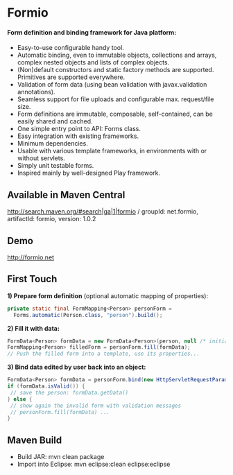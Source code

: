 # Formio

#### Form definition and binding framework for Java platform:
* Easy-to-use configurable handy tool.
* Automatic binding, even to immutable objects, collections and arrays, complex nested objects and lists of complex objects.
* (Non)default constructors and static factory methods are supported. Primitives are supported everywhere.
* Validation of form data (using bean validation with javax.validation annotations).
* Seamless support for file uploads and configurable max. request/file size.
* Form definitions are immutable, composable, self-contained, can be easily shared and cached.
* One simple entry point to API: Forms class.
* Easy integration with existing frameworks.
* Minimum dependencies.
* Usable with various template frameworks, in environments with or without servlets.
* Simply unit testable forms.
* Inspired mainly by well-designed Play framework.

## Available in Maven Central

http://search.maven.org/#search|ga|1|formio / groupId: net.formio, artifactId: formio, version: 1.0.2

## Demo

http://formio.net

## First Touch

**1) Prepare form definition** (optional automatic mapping of properties):
```java
private static final FormMapping<Person> personForm =
  Forms.automatic(Person.class, "person").build();
```

**2) Fill it with data:**
```java
FormData<Person> formData = new FormData<Person>(person, null /* initial messages */);
FormMapping<Person> filledForm = personForm.fill(formData);
// Push the filled form into a template, use its properties...
```

**3) Bind data edited by user back into an object:**
 ```java
FormData<Person> formData = personForm.bind(new HttpServletRequestParams(request));
if (formData.isValid()) {
  // save the person: formData.getData()
} else {
  // show again the invalid form with validation messages
  // personForm.fill(formData) ...
}
 ```

## Maven Build

* Build JAR: mvn clean package
* Import into Eclipse: mvn eclipse:clean eclipse:eclipse
